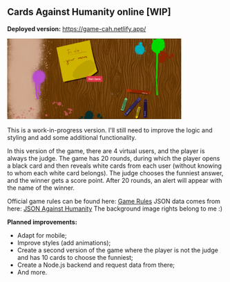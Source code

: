 ## Cards Against Humanity online [WIP]

**Deployed version:** https://game-cah.netlify.app/

<img src="https://github.com/AnjaHrydziushka/boardGame_CAH/blob/main/src/assets/cah.gif" width="80%" />

This is a work-in-progress version. I'll still need to improve the logic and styling and add some additional functionality.

In this version of the game, there are 4 virtual users, and the player is always the judge. The game has 20 rounds, during which the player opens a black card and then reveals white cards from each user (without knowing to whom each white card belongs). The judge chooses the funniest answer, and the winner gets a score point. After 20 rounds, an alert will appear with the name of the winner.

Official game rules can be found here: [Game Rules](https://cdn.sanity.io/files/vc07edlh/production/ddf02ce6c4a0bbebdb737abdf86c00e2795ee1b2.pdf)
JSON data comes from here: [JSON Against Humanity](https://crhallberg.com/cah/)
The background image rights belong to me :)

**Planned improvements:**

- Adapt for mobile;
- Improve styles (add animations);
- Create a second version of the game where the player is not the judge and has 10 cards to choose the funniest;
- Create a Node.js backend and request data from there;
- And more.


